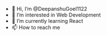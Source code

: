 - 👋 Hi, I’m @DeepanshuGoel1122
- 👀 I’m interested in Web Development
- 🌱 I’m currently learning React
- 📫 How to reach me 

<!---
DeepanshuGoel1122/DeepanshuGoel1122 is a ✨ special ✨ repository because its `README.md` (this file) appears on your GitHub profile.
You can click the Preview link to take a look at your changes.
--->
